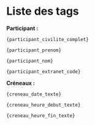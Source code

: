 # Liste des tags

**Participant :**

`{participant_civilite_complet}`

`{participant_prenom}`

`{participant_nom}`

`{participant_extranet_code}`

**Créneaux :** 

`{creneau_date_texte}`

`{creneau_heure_debut_texte}`

`{creneau_heure_fin_texte}`
